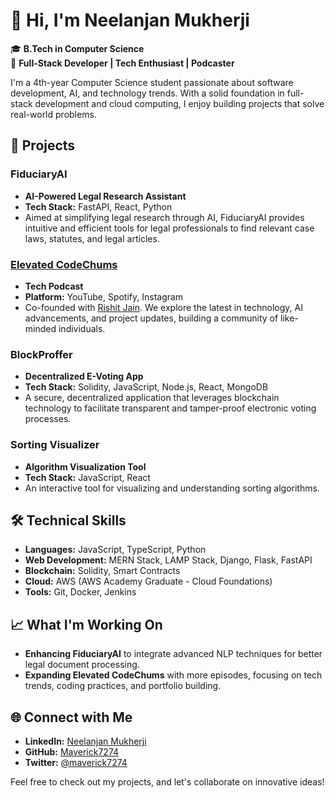 # 👋 Hi, I'm Neelanjan Mukherji

🎓 **B.Tech in Computer Science**  
💼 **Full-Stack Developer | Tech Enthusiast | Podcaster**

I'm a 4th-year Computer Science student passionate about software development, AI, and technology trends. With a solid foundation in full-stack development and cloud computing, I enjoy building projects that solve real-world problems.

## 🚀 Projects

### FiduciaryAI
- **AI-Powered Legal Research Assistant**
- **Tech Stack:** FastAPI, React, Python
- Aimed at simplifying legal research through AI, FiduciaryAI provides intuitive and efficient tools for legal professionals to find relevant case laws, statutes, and legal articles.

### [Elevated CodeChums](https://elevated.codechums.org)
- **Tech Podcast**
- **Platform:** YouTube, Spotify, Instagram
- Co-founded with [Rishit Jain](https://github.com/Rishitjain4874). We explore the latest in technology, AI advancements, and project updates, building a community of like-minded individuals.

### BlockProffer
- **Decentralized E-Voting App**
- **Tech Stack:** Solidity, JavaScript, Node.js, React, MongoDB
- A secure, decentralized application that leverages blockchain technology to facilitate transparent and tamper-proof electronic voting processes.

### Sorting Visualizer
- **Algorithm Visualization Tool**
- **Tech Stack:** JavaScript, React
- An interactive tool for visualizing and understanding sorting algorithms.

## 🛠️ Technical Skills

- **Languages:** JavaScript, TypeScript, Python
- **Web Development:** MERN Stack, LAMP Stack, Django, Flask, FastAPI
- **Blockchain:** Solidity, Smart Contracts
- **Cloud:** AWS (AWS Academy Graduate - Cloud Foundations)
- **Tools:** Git, Docker, Jenkins

## 📈 What I'm Working On

- **Enhancing FiduciaryAI** to integrate advanced NLP techniques for better legal document processing.
- **Expanding Elevated CodeChums** with more episodes, focusing on tech trends, coding practices, and portfolio building.

## 🌐 Connect with Me

- **LinkedIn:** [Neelanjan Mukherji](https://www.linkedin.com/in/neelanjan-mukherji/)
- **GitHub:** [Maverick7274](https://github.com/Maverick7274)
- **Twitter:** [@maverick7274](https://x.com/maverick7274)

Feel free to check out my projects, and let's collaborate on innovative ideas!
